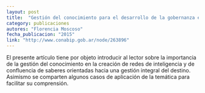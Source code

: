 ```yaml
---
layout: post
title:  "Gestión del conocimiento para el desarrollo de la gobernanza en los destinos turísticos"
category: publicaciones
autores: "Florencia Moscoso"
fecha_publicacion: "2015"
link: "http://www.conabip.gob.ar/node/263896"
---
```


El presente artículo tiene por objeto introducir al lector sobre la importancia de la gestión del conocimiento en la creación de redes de inteligencia y de confluencia de saberes orientadas hacia una gestión integral del destino. Asimismo se comparten algunos casos de aplicación de la temática para facilitar su comprensión.
